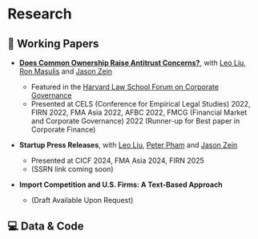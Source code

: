 # Research

## 📝 Working Papers

- [**Does Common Ownership Raise Antitrust Concerns?**](https://papers.ssrn.com/sol3/papers.cfm?abstract_id=4972463), with [Leo Liu](https://leoliu0.github.io/), [Ron Masulis](https://sites.google.com/site/ronmasulis) and [Jason Zein](https://www.jasonzein.com/)
    - Featured in the [Harvard Law School Forum on Corporate Governance](https://corpgov.law.harvard.edu/2025/01/06/does-common-ownership-raise-antitrust-concerns/)
    - Presented at  CELS (Conference for Empirical Legal Studies) 2022, FIRN 2022, FMA Asia 2022,  AFBC 2022, FMCG (Financial Market and Corporate Governance) 2022 (Runner-up for Best paper in Corporate Finance)

- **Startup Press Releases**, with [Leo Liu](https://leoliu0.github.io/), [Peter Pham](https://sites.google.com/view/peterkienpham/home) and [Jason Zein](https://www.jasonzein.com/)
    - Presented at CICF 2024, FMA Asia 2024, FIRN 2025
    - (SSRN link coming soon)

- **Import Competition and U.S. Firms: A Text-Based Approach**
    - (Draft Available Upon Request)


## 💻 Data & Code

